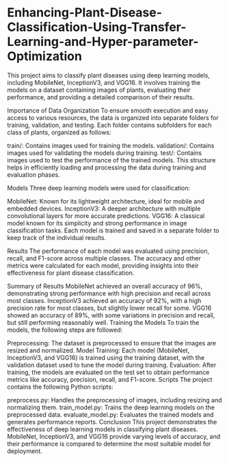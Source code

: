 # Enhancing-Plant-Disease-Classification-Using-Transfer-Learning-and-Hyper-parameter-Optimization
This project aims to classify plant diseases using deep learning models, including MobileNet, InceptionV3, and VGG16. It involves training the models on a dataset containing images of plants, evaluating their performance, and providing a detailed comparison of their results.

Importance of Data Organization
To ensure smooth execution and easy access to various resources, the data is organized into separate folders for training, validation, and testing. Each folder contains subfolders for each class of plants, organized as follows:

train/: Contains images used for training the models.
validation/: Contains images used for validating the models during training.
test/: Contains images used to test the performance of the trained models.
This structure helps in efficiently loading and processing the data during training and evaluation phases.

Models
Three deep learning models were used for classification:

MobileNet: Known for its lightweight architecture, ideal for mobile and embedded devices.
InceptionV3: A deeper architecture with multiple convolutional layers for more accurate predictions.
VGG16: A classical model known for its simplicity and strong performance in image classification tasks.
Each model is trained and saved in a separate folder to keep track of the individual results.

Results
The performance of each model was evaluated using precision, recall, and F1-score across multiple classes. The accuracy and other metrics were calculated for each model, providing insights into their effectiveness for plant disease classification.

Summary of Results
MobileNet achieved an overall accuracy of 96%, demonstrating strong performance with high precision and recall across most classes.
InceptionV3 achieved an accuracy of 92%, with a high precision rate for most classes, but slightly lower recall for some.
VGG16 showed an accuracy of 89%, with some variations in precision and recall, but still performing reasonably well.
Training the Models
To train the models, the following steps are followed:

Preprocessing: The dataset is preprocessed to ensure that the images are resized and normalized.
Model Training: Each model (MobileNet, InceptionV3, and VGG16) is trained using the training dataset, with the validation dataset used to tune the model during training.
Evaluation: After training, the models are evaluated on the test set to obtain performance metrics like accuracy, precision, recall, and F1-score.
Scripts
The project contains the following Python scripts:

preprocess.py: Handles the preprocessing of images, including resizing and normalizing them.
train_model.py: Trains the deep learning models on the preprocessed data.
evaluate_model.py: Evaluates the trained models and generates performance reports.
Conclusion
This project demonstrates the effectiveness of deep learning models in classifying plant diseases. MobileNet, InceptionV3, and VGG16 provide varying levels of accuracy, and their performance is compared to determine the most suitable model for deployment.
